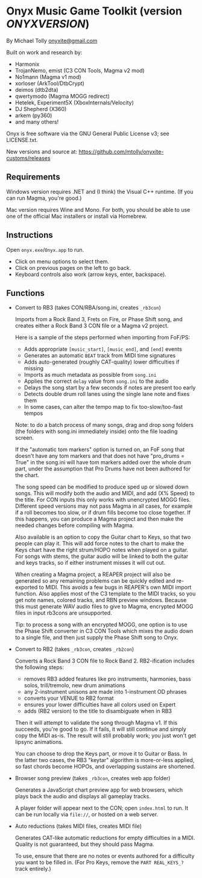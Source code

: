 # Onyx Music Game Toolkit (version _ONYXVERSION_)

By Michael Tolly <onyxite@gmail.com>

Built on work and research by:

  * Harmonix
  * TrojanNemo, emist (C3 CON Tools, Magma v2 mod)
  * No1mann (Magma v1 mod)
  * xorloser (ArkTool/DtbCrypt)
  * deimos (dtb2dta)
  * qwertymodo (Magma MOGG redirect)
  * Hetelek, Experiment5X (XboxInternals/Velocity)
  * DJ Shepherd (X360)
  * arkem (py360)
  * and many others!

Onyx is free software via the GNU General Public License v3; see LICENSE.txt.

New versions and source at: https://github.com/mtolly/onyxite-customs/releases

## Requirements

Windows version requires .NET and (I think) the Visual C++ runtime.
(If you can run Magma, you're good.)

Mac version requires Wine and Mono.
For both, you should be able to use one of the official Mac installers
or install via Homebrew.

## Instructions

Open `onyx.exe`/`Onyx.app` to run.

  * Click on menu options to select them.
  * Click on previous pages on the left to go back.
  * Keyboard controls also work (arrow keys, enter, backspace).

## Functions

  * Convert to RB3 (takes CON/RBA/song.ini, creates `_rb3con`)

    Imports from a Rock Band 3, Frets on Fire, or Phase Shift song,
    and creates either a Rock Band 3 CON file or a Magma v2 project.

    Here is a sample of the steps performed when importing from FoF/PS:

      * Adds appropriate `[music_start]`, `[music_end]`, and `[end]` events
      * Generates an automatic `BEAT` track from MIDI time signatures
      * Adds auto-generated (roughly CAT-quality) lower difficulties if missing
      * Imports as much metadata as possible from `song.ini`
      * Applies the correct `delay` value from `song.ini` to the audio
      * Delays the song start by a few seconds if notes are present too early
      * Detects double drum roll lanes using the single lane note and fixes them
      * In some cases, can alter the tempo map to fix too-slow/too-fast tempos

    Note: to do a batch process of many songs, drag and drop song folders
    (the folders with song.ini immediately inside) onto the file loading screen.

    If the "automatic tom markers" option is turned on, an FoF song that doesn't
    have any tom markers and that does not have "pro_drums = True" in the
    song.ini will have tom markers added over the whole drum part, under the
    assumption that Pro Drums have not been authored for the chart.

    The song speed can be modified to produce sped up or slowed down songs.
    This will modify both the audio and MIDI, and add (X% Speed) to the title.
    For CON inputs this only works with unencrypted MOGG files.
    Different speed versions may not pass Magma in all cases, for example
    if a roll becomes too slow, or if drum fills become too close together.
    If this happens, you can produce a Magma project and then make the needed
    changes before compiling with Magma.

    Also available is an option to copy the Guitar chart to Keys,
    so that two people can play it. This will add force notes to the chart to
    make the Keys chart have the right strum/HOPO notes when played on a guitar.
    For songs with stems, the guitar audio will be linked to both the guitar
    and keys tracks, so if either instrument misses it will cut out.

    When creating a Magma project, a REAPER project will also be generated
    so any remaining problems can be quickly edited and re-exported to MIDI.
    This avoids a few bugs in REAPER's own MIDI import function.
    Also applies most of the C3 template to the MIDI tracks,
    so you get note names, colored tracks, and RBN preview windows.
    Because this must generate WAV audio files to give to Magma,
    encrypted MOGG files in input rb3cons are unsupported.

    Tip: to process a song with an encrypted MOGG, one option is to use
    the Phase Shift converter in C3 CON Tools which mixes the audio down to a
    single file, and then just supply the Phase Shift song to Onyx.

  * Convert to RB2 (takes `_rb3con`, creates `_rb2con`)

    Converts a Rock Band 3 CON file to Rock Band 2.
    RB2-ification includes the following steps:

      * removes RB3 added features like pro instruments, harmonies, bass solos,
        trill/tremolo, new drum animations
      * any 2-instrument unisons are made into 1-instrument OD phrases
      * converts your VENUE to RB2 format
      * ensures your lower difficulties have all colors used on Expert
      * adds (RB2 version) to the title to disambiguate when in RB3

    Then it will attempt to validate the song through Magma v1.
    If this succeeds, you're good to go.
    If it fails, it will still continue and simply copy the MIDI as-is.
    The result will still probably work; you just won't get lipsync animations.

    You can choose to drop the Keys part, or move it to Guitar or Bass.
    In the latter two cases, the RB3 "keytar" algorithm is more-or-less applied,
    so fast chords become HOPOs, and overlapping sustains are shortened.

  * Browser song preview (takes `_rb3con`, creates web app folder)

    Generates a JavaScript chart preview app for web browsers,
    which plays back the audio and displays all gameplay tracks.

    A player folder will appear next to the CON; open `index.html` to run.
    It can be run locally via `file://`, or hosted on a web server.

  * Auto reductions (takes MIDI files, creates MIDI file)

    Generates CAT-like automatic reductions for empty difficulties in a MIDI.
    Quality is not guaranteed, but they should pass Magma.

    To use, ensure that there are no notes or events authored
    for a difficulty you want to be filled in.
    (For Pro Keys, remove the `PART REAL_KEYS_?` track entirely.)
